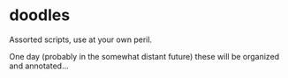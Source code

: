 # doodles

Assorted scripts, use at your own peril.

One day (probably in the somewhat distant future) these will be organized and annotated...

